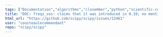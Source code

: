 ```yaml
---
tags: ["Documentation","algorithms","closember","python","scientific-computing","scipy","scipy.signal"]
title: "DOC: freqz_sos: claims that it was introduced in 0.19; no mention to sosfreqz; no documentation for sosfreqz"
html_url: "https://github.com/scipy/scipy/issues/22461"
user: "cousteaulecommandant"
repo: "scipy/scipy"
---
```


